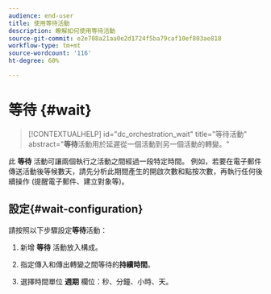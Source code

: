 ```yaml
---
audience: end-user
title: 使用等待活動
description: 瞭解如何使用等待活動
source-git-commit: e2e708a21aa0e2d1724f5ba79caf10ef803ae818
workflow-type: tm+mt
source-wordcount: '116'
ht-degree: 60%

---
```


# 等待 {#wait}

>[!CONTEXTUALHELP]
>id="dc_orchestration_wait"
>title="等待活動"
>abstract="**等待**&#x200B;活動用於延遲從一個活動到另一個活動的轉變。"

此 **等待** 活動可讓兩個執行之活動之間經過一段特定時間。 例如，若要在電子郵件傳送活動後等候數天，請先分析此期間產生的開啟次數和點按次數，再執行任何後續操作 (提醒電子郵件、建立對象等)。

## 設定{#wait-configuration}

請按照以下步驟設定&#x200B;**等待**&#x200B;活動：

1. 新增 **等待** 活動放入構成。

1. 指定傳入和傳出轉變之間等待的&#x200B;**持續時間**。

1. 選擇時間單位 **週期** 欄位：秒、分鐘、小時、天。

